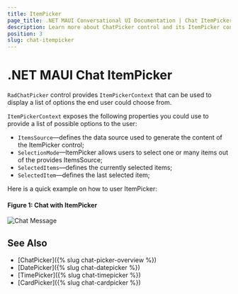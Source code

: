 ```yaml
---
title: ItemPicker
page_title: .NET MAUI Conversational UI Documentation | Chat ItemPicker
description: Learn more about ChatPicker control and its ItemPicker context
position: 3
slug: chat-itempicker
---
```


# .NET MAUI Chat ItemPicker 

`RadChatPicker` control provides `ItemPickerContext` that can be used to display a list of options the end user could choose from.

`ItemPickerContext` exposes the following properties you could use to provide a list of possible options to the user:

* `ItemsSource`&mdash;defines the data source used to generate the content of the ItemPicker control;
* `SelectionMode`&mdash;ItemPicker allows users to select one or many items out of the provides ItemsSource;
* `SelectedItems`&mdash;defines the currently selected items;
* `SelectedItem`&mdash;defines the last selected item;

Here is a quick example on how to user ItemPicker:

<snippet id='chat-chatpicker-itempicker' />
	
#### Figure 1: Chat with ItemPicker

![Chat Message](images/)

## See Also

- [ChatPicker]({% slug chat-picker-overview %})
- [DatePicker]({% slug chat-datepicker %})
- [TimePicker]({% slug chat-timepicker %})
- [CardPicker]({% slug chat-cardpicker %})